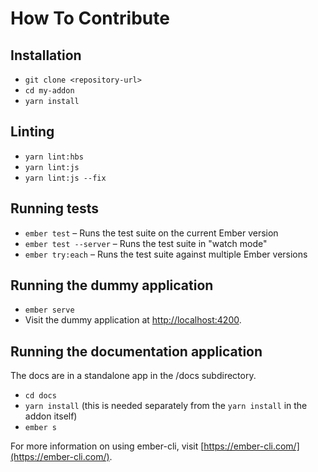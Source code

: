 # How To Contribute

## Installation

* `git clone <repository-url>`
* `cd my-addon`
* `yarn install`

## Linting

* `yarn lint:hbs`
* `yarn lint:js`
* `yarn lint:js --fix`

## Running tests

* `ember test` – Runs the test suite on the current Ember version
* `ember test --server` – Runs the test suite in "watch mode"
* `ember try:each` – Runs the test suite against multiple Ember versions

## Running the dummy application

* `ember serve`
* Visit the dummy application at [http://localhost:4200](http://localhost:4200).

## Running the documentation application

The docs are in a standalone app in the /docs subdirectory.

* `cd docs`
* `yarn install` (this is needed separately from the `yarn install` in the addon itself)
* `ember s`

For more information on using ember-cli, visit [https://ember-cli.com/](https://ember-cli.com/).
